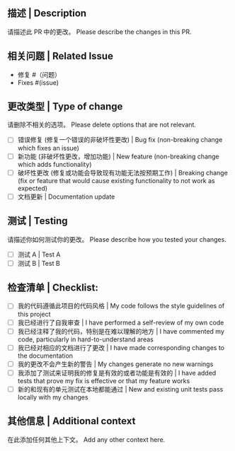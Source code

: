 ## 描述 | Description

请描述此 PR 中的更改。
Please describe the changes in this PR.

## 相关问题 | Related Issue

- 修复 #（问题）
- Fixes #(issue)

## 更改类型 | Type of change

请删除不相关的选项。
Please delete options that are not relevant.

- [ ] 错误修复 (修复一个错误的非破坏性更改) | Bug fix (non-breaking change which fixes an issue)
- [ ] 新功能 (非破坏性更改，增加功能) | New feature (non-breaking change which adds functionality)
- [ ] 破坏性更改 (修复或功能会导致现有功能无法按预期工作) | Breaking change (fix or feature that would cause existing functionality to not work as expected)
- [ ] 文档更新 | Documentation update

## 测试 | Testing

请描述你如何测试你的更改。
Please describe how you tested your changes.

- [ ] 测试 A | Test A
- [ ] 测试 B | Test B

## 检查清单 | Checklist:

- [ ] 我的代码遵循此项目的代码风格 | My code follows the style guidelines of this project
- [ ] 我已经进行了自我审查 | I have performed a self-review of my own code
- [ ] 我已经注释了我的代码，特别是在难以理解的地方 | I have commented my code, particularly in hard-to-understand areas
- [ ] 我已经对相应的文档进行了更改 | I have made corresponding changes to the documentation
- [ ] 我的更改不会产生新的警告 | My changes generate no new warnings
- [ ] 我添加了测试来证明我的修复是有效的或者功能是有效的 | I have added tests that prove my fix is effective or that my feature works
- [ ] 新的和现有的单元测试在本地都能通过 | New and existing unit tests pass locally with my changes

## 其他信息 | Additional context

在此添加任何其他上下文。
Add any other context here. 